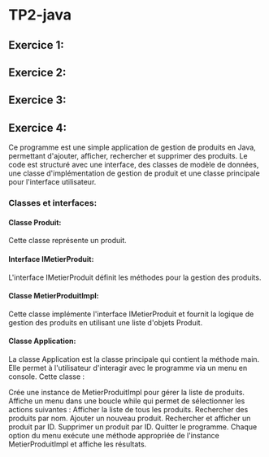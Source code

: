 # TP2-java
## Exercice 1:
## Exercice 2:
## Exercice 3:
## Exercice 4:
Ce programme est une simple application de gestion de produits en Java, permettant d'ajouter, afficher, rechercher et supprimer des produits. Le code est structuré avec une interface, des classes de modèle de données, une classe d'implémentation de gestion de produit et une classe principale pour l'interface utilisateur.

### Classes et interfaces:
#### Classe Produit:
Cette classe représente un produit.

#### Interface IMetierProduit:
L'interface IMetierProduit définit les méthodes pour la gestion des produits.

#### Classe MetierProduitImpl:
Cette classe implémente l'interface IMetierProduit et fournit la logique de gestion des produits en utilisant une liste d'objets Produit.

#### Classe Application:
La classe Application est la classe principale qui contient la méthode main. Elle permet à l'utilisateur d'interagir avec le programme via un menu en console. Cette classe :

Crée une instance de MetierProduitImpl pour gérer la liste de produits.
Affiche un menu dans une boucle while qui permet de sélectionner les actions suivantes :
Afficher la liste de tous les produits.
Rechercher des produits par nom.
Ajouter un nouveau produit.
Rechercher et afficher un produit par ID.
Supprimer un produit par ID.
Quitter le programme.
Chaque option du menu exécute une méthode appropriée de l'instance MetierProduitImpl et affiche les résultats.